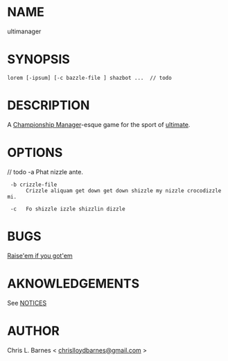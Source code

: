 

# NAME

ultimanager

# SYNOPSIS

    lorem [-ipsum] [-c bazzle-file ] shazbot ...  // todo

# DESCRIPTION

A [Championship Manager](https://en.wikipedia.org/wiki/Championship_Manager_series)-esque game for the sport of [ultimate](https://en.wikipedia.org/wiki/Ultimate_(sport)).

# OPTIONS

// todo
     -a   Phat nizzle ante.

     -b crizzle-file
          Crizzle aliquam get down get down shizzle my nizzle crocodizzle mi. 

     -c   Fo shizzle izzle shizzlin dizzle

# BUGS

[Raise'em if you got'em](https://github.com/Tunisia/ultimanager/issues)

# AKNOWLEDGEMENTS

See [NOTICES](https://github.com/Tunisia/ultimanager/blob/master/NOTICE.md)

# AUTHOR

Chris L. Barnes < chrislloydbarnes@gmail.com >
